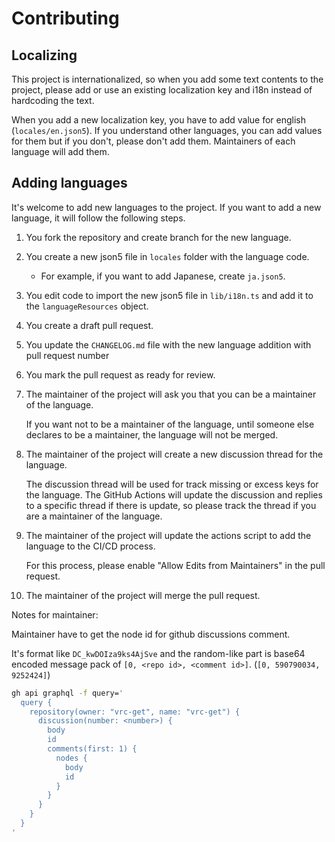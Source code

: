 # Contributing

## Localizing

This project is internationalized, so when you add some text contents to the project, 
please add or use an existing localization key and i18n instead of hardcoding the text.

When you add a new localization key, you have to add value for english (`locales/en.json5`).
If you understand other languages, you can add values for them but if you don't, please don't add them.
Maintainers of each language will add them.

## Adding languages

It's welcome to add new languages to the project.
If you want to add a new language, it will follow the following steps.

1. You fork the repository and create branch for the new language.
2. You create a new json5 file in `locales` folder with the language code.
   - For example, if you want to add Japanese, create `ja.json5`.
3. You edit code to import the new json5 file in `lib/i18n.ts` and add it to the `languageResources` object.
4. You create a draft pull request. 
5. You update the `CHANGELOG.md` file with the new language addition with pull request number
6. You mark the pull request as ready for review.
7. The maintainer of the project will ask you that you can be a maintainer of the language.

   If you want not to be a maintainer of the language,
   until someone else declares to be a maintainer, the language will not be merged.
8. The maintainer of the project will create a new discussion thread for the language.

   The discussion thread will be used for track missing or excess keys for the language.
   The GitHub Actions will update the discussion and replies to a specific thread if there is update, 
   so please track the thread if you are a maintainer of the language.
9. The maintainer of the project will update the actions script to add the language to the CI/CD process.

   For this process, please enable "Allow Edits from Maintainers" in the pull request.
10. The maintainer of the project will merge the pull request.

Notes for maintainer:

Maintainer have to get the node id for github discussions comment.

It's format like `DC_kwDOIza9ks4AjSve` and the random-like part is base64 encoded message pack of `[0, <repo id>, <comment id>]`. (`[0, 590790034, 9252424]`)

```bash
gh api graphql -f query='
  query {
    repository(owner: "vrc-get", name: "vrc-get") {
      discussion(number: <number>) {
        body
        id
        comments(first: 1) {
          nodes {
            body
            id
          }
        }
      }
    }
  }
'
```
